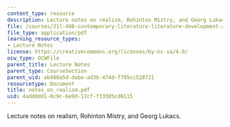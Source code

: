 ```yaml
---
content_type: resource
description: Lecture notes on realism, Rohinton Mistry, and Georg Lukacs.
file: /courses/21l-488-contemporary-literature-literature-development-and-human-rights-spring-2008/4add8dd10c9c6e9d12cff33305cd6115_notes_on_realism.pdf
file_type: application/pdf
learning_resource_types:
- Lecture Notes
license: https://creativecommons.org/licenses/by-nc-sa/4.0/
ocw_type: OCWFile
parent_title: Lecture Notes
parent_type: CourseSection
parent_uid: eb480a5d-dabe-ad3b-474d-f795cc528721
resourcetype: Document
title: notes_on_realism.pdf
uid: 4add8dd1-0c9c-6e9d-12cf-f33305cd6115
---
```

Lecture notes on realism, Rohinton Mistry, and Georg Lukacs.